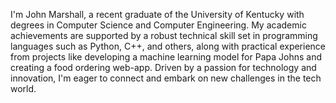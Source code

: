 I'm John Marshall, a recent graduate of the University of Kentucky with degrees in Computer Science and Computer Engineering. My academic achievements are supported by a robust technical skill set in programming languages such as Python, C++, and others, along with practical experience from projects like developing a machine learning model for Papa Johns and creating a food ordering web-app. Driven by a passion for technology and innovation, I'm eager to connect and embark on new challenges in the tech world.
